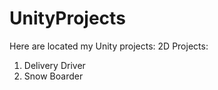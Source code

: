 # UnityProjects
Here are located my Unity projects:
2D Projects:
1. Delivery Driver
2. Snow Boarder

